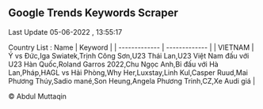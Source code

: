 

## Google Trends Keywords Scraper 
 
Last Update 05-06-2022 , 13:55:17

Country List :
 Name  | Keyword |
| ------------- | ------------- |
| VIETNAM | Ý vs Đức,Iga Swiatek,Trịnh Công Sơn,U23 Thái Lan,U23 Việt Nam đấu với U23 Hàn Quốc,Roland Garros 2022,Chu Ngọc Anh,Bỉ đấu với Hà Lan,Pháp,HAGL vs Hải Phòng,Why Her,Luxstay,Linh Kul,Casper Ruud,Mai Phương Thúy,Sadio mané,Son Heung,Angela Phương Trinh,CZ,Xe Audi giá |



© Abdul Muttaqin 

